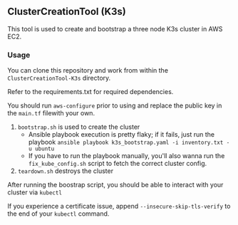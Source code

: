 ## ClusterCreationTool (K3s)
This tool is used to create and bootstrap a three node K3s cluster in AWS EC2.

### Usage
You can clone this repository and work from within the `ClusterCreationTool-K3s` directory.

Refer to the requirements.txt for required dependencies.

You should run `aws-configure` prior to using and replace the public key in the `main.tf` filewith your own. 

1. `bootstrap.sh` is used to create the cluster
	* Ansible playbook execution is pretty flaky; if it fails, just run the playbook `ansible playbook k3s_bootstrap.yaml -i inventory.txt -u ubuntu` 
	* If you have to run the playbook manually, you'll also wanna run the `fix_kube_config.sh` script to fetch the correct cluster config.
2. `teardown.sh` destroys the cluster

After running the boostrap script, you should be able to interact with your cluster via `kubectl`

If you experience a certificate issue, append `--insecure-skip-tls-verify` to the end of your `kubectl` command.
